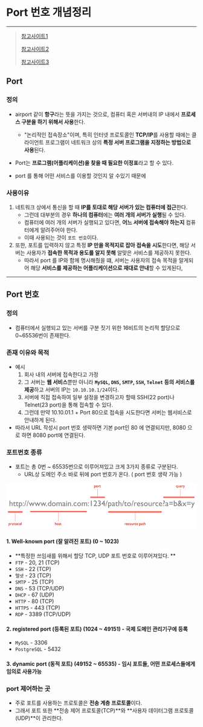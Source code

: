 # Port 번호 개념정리 

---

>[참고사이트1](https://velog.io/@ragnarok_code/Port%EB%9E%80)
>
>[참고사이트2](https://study-recording.tistory.com/13)
>
>[참고사이트3](https://sangbeomkim.tistory.com/101)

## Port

### 정의

- airport 같이 **항구**라는 뜻을 가지는 것으로, 컴퓨터 혹은 서버내의 IP 내에서 **프로세스 구분을 하기 위해서 사용**한다.

  - "논리적인 접속장소"이며, 특히 인터넷 프로토콜인 **TCP/IP**를 사용할 때에는 클라이언트 프로그램이 네트워크 상의 **특정 서버 프로그램을 지정하는 방법으로 사용**된다.

-  Port는 **프로그램(어플리케이션)을 찾을 때 필요한 이정표**라고 할 수 있다. 

  - port 를 통해 어떤 서비스를 이용할 것인지 알 수있기 때문에 

### 사용이유

1. 네트워크 상에서 통신을 할 때 **IP를 토대로 해당 서버가 있는 컴퓨터에 접근**한다.
   - 그런데 대부분의 경우 **하나의 컴퓨터**에는 **여러 개의 서버가 실행**될 수 있다.
   - 컴퓨터에 여러 개의 서버가 실행되고 있다면, **어느 서버에 접속해야 하는지** 컴퓨터에게 알려주어야 한다.
   - 이때 사용되는 것이 `포트 번호`이다.
2. 또한, 포트를 입력하지 않고 특정 **IP 만을 목적지로 잡아 접속을 시도**한다면, 해당 서버는 사용자가 **접속한 목적과 용도를 알지 못해** 알맞은 서비스를 제공하지 못한다. 
   - 따라서 port 를 IP와 함께 명시해줬을 떄, 서버는 사용자의 접속 목적을 알게되어 해당 **서비스를 제공하는 어플리케이션으로 재대로 안내**할 수 있게된다,

---

## Port 번호

### 정의 

- 컴퓨터에서 실행되고 있는 서버를 구분 짓기 위한 16비트의 논리적 할당으로 0~65536번이 존재한다.

### 존재 이유와 목적

- 예시
  1. 회사 내의 서버에 접속한다고 가정
  2. 그 서버는 **웹 서비스**뿐만 아니라 **`MySQL`, `DNS`, `SMTP`, `SSH`, `Telnet` 등의 서비스를 제공**하고 서버의 IP는 `10.10.10.1/24`이다.
  3. 서버에 직접 접속하여 일부 설정을 변경하고자 할때  SSH(22 port)나 Telnet(23 port)을 통해 접속할 수 있다. 
  4. 그런데 만약 10.10.01.1 + Port 80으로 접속을 시도한다면 서버는 웹서비스로 안내하게 된다. 
- 따라서 URL 작성시 port 번호 생략하면 기본 port인 80 에 연결되지만, 8080 으로 하면 8080 port에 연결된다. 

### 포트번호 종류

- 포트는 총 0번 ~ 65535번으로 이루어져있고 크게 3가지 종류로 구분된다. 
  - URL상 도메인 주소 바로 뒤에 port 번호가 온다. ( port 번호 생략 가능 )

<img src="./images/port번호형태.png">

#### 1. Well-known port (잘 알려진 포트)  **(0 ~ 1023)**

- **특정한 쓰임새를 위해서 할당 TCP, UDP 포트 번호로 이루어져있다. **
- `FTP` - 20, 21 (TCP)
- `SSH` - 22 (TCP)
- `텔넷` - 23 (TCP)
- `SMTP` - 25 (TCP)
- `DNS` - 53 (TCP/UDP)
- `DHCP` - 67 (UDP)
- `HTTP` - 80 (TCP)
- `HTTPS` - 443 (TCP)
- `RDP` - 3389 (TCP/UDP)

#### 2. registered port (등록된 포트) **(1024 ~ 49151)** - 국제 도메인 관리기구에 등록

- `MySQL` - 3306
- `PostgreSQL` - 5432

#### 3. dynamic port (동적 포트) **(49152 ~ 65535)** - 임시 포트들, 어떤 프로세스들에게 임의로 사용가능

### port 제어하는 곳 

- 주로 포트를 사용하는 프로토콜은 **전송 계층 프로토콜**이다. 
- 그래서 포트 또한 **전송 제어 프로토콜(TCP)**와 **사용자 데이터그램 프로토콜(UDP)**이 관리한다. 